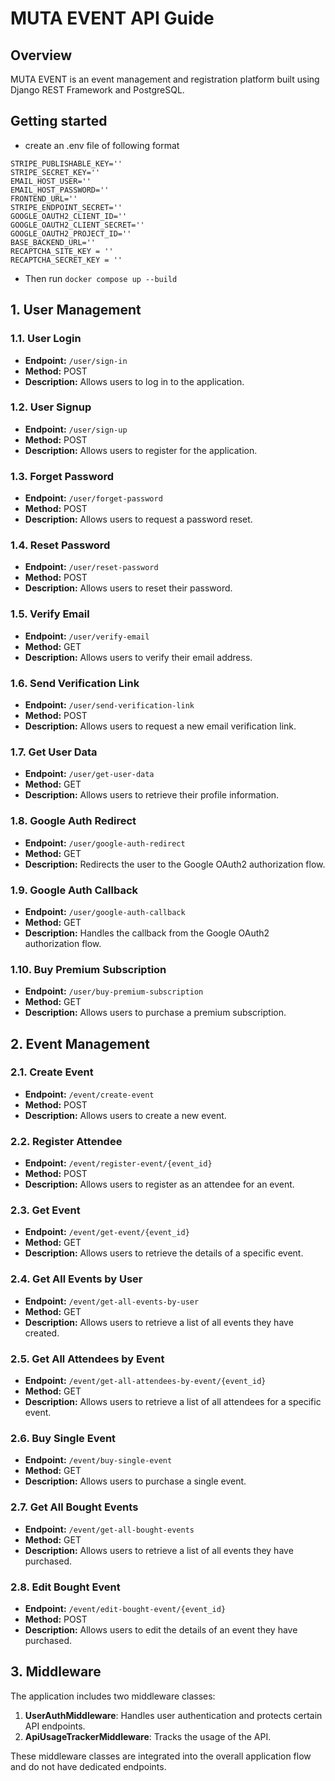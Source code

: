 # MUTA EVENT API Guide

## Overview
MUTA EVENT is an event management and registration platform built using Django REST Framework and PostgreSQL.

## Getting started

- create an .env file of following format
```
STRIPE_PUBLISHABLE_KEY=''
STRIPE_SECRET_KEY=''
EMAIL_HOST_USER=''
EMAIL_HOST_PASSWORD=''
FRONTEND_URL=''
STRIPE_ENDPOINT_SECRET=''
GOOGLE_OAUTH2_CLIENT_ID=''
GOOGLE_OAUTH2_CLIENT_SECRET=''
GOOGLE_OAUTH2_PROJECT_ID=''
BASE_BACKEND_URL=''
RECAPTCHA_SITE_KEY = ''
RECAPTCHA_SECRET_KEY = ''
```

- Then run `docker compose up --build`

## 1. User Management

### 1.1. User Login
- **Endpoint:** `/user/sign-in`
- **Method:** POST
- **Description:** Allows users to log in to the application.

### 1.2. User Signup
- **Endpoint:** `/user/sign-up`
- **Method:** POST
- **Description:** Allows users to register for the application.

### 1.3. Forget Password
- **Endpoint:** `/user/forget-password`
- **Method:** POST
- **Description:** Allows users to request a password reset.

### 1.4. Reset Password
- **Endpoint:** `/user/reset-password`
- **Method:** POST
- **Description:** Allows users to reset their password.

### 1.5. Verify Email
- **Endpoint:** `/user/verify-email`
- **Method:** GET
- **Description:** Allows users to verify their email address.

### 1.6. Send Verification Link
- **Endpoint:** `/user/send-verification-link`
- **Method:** POST
- **Description:** Allows users to request a new email verification link.

### 1.7. Get User Data
- **Endpoint:** `/user/get-user-data`
- **Method:** GET
- **Description:** Allows users to retrieve their profile information.

### 1.8. Google Auth Redirect
- **Endpoint:** `/user/google-auth-redirect`
- **Method:** GET
- **Description:** Redirects the user to the Google OAuth2 authorization flow.

### 1.9. Google Auth Callback
- **Endpoint:** `/user/google-auth-callback`
- **Method:** GET
- **Description:** Handles the callback from the Google OAuth2 authorization flow.

### 1.10. Buy Premium Subscription
- **Endpoint:** `/user/buy-premium-subscription`
- **Method:** GET
- **Description:** Allows users to purchase a premium subscription.

## 2. Event Management

### 2.1. Create Event
- **Endpoint:** `/event/create-event`
- **Method:** POST
- **Description:** Allows users to create a new event.

### 2.2. Register Attendee
- **Endpoint:** `/event/register-event/{event_id}`
- **Method:** POST
- **Description:** Allows users to register as an attendee for an event.

### 2.3. Get Event
- **Endpoint:** `/event/get-event/{event_id}`
- **Method:** GET
- **Description:** Allows users to retrieve the details of a specific event.

### 2.4. Get All Events by User
- **Endpoint:** `/event/get-all-events-by-user`
- **Method:** GET
- **Description:** Allows users to retrieve a list of all events they have created.

### 2.5. Get All Attendees by Event
- **Endpoint:** `/event/get-all-attendees-by-event/{event_id}`
- **Method:** GET
- **Description:** Allows users to retrieve a list of all attendees for a specific event.

### 2.6. Buy Single Event
- **Endpoint:** `/event/buy-single-event`
- **Method:** GET
- **Description:** Allows users to purchase a single event.

### 2.7. Get All Bought Events
- **Endpoint:** `/event/get-all-bought-events`
- **Method:** GET
- **Description:** Allows users to retrieve a list of all events they have purchased.

### 2.8. Edit Bought Event
- **Endpoint:** `/event/edit-bought-event/{event_id}`
- **Method:** POST
- **Description:** Allows users to edit the details of an event they have purchased.

## 3. Middleware

The application includes two middleware classes:

1. **UserAuthMiddleware**: Handles user authentication and protects certain API endpoints.
2. **ApiUsageTrackerMiddleware**: Tracks the usage of the API.

These middleware classes are integrated into the overall application flow and do not have dedicated endpoints.
